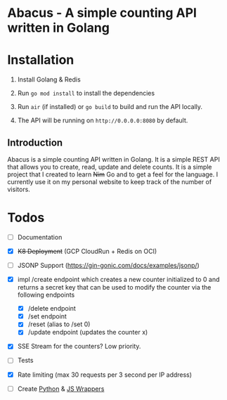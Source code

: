 # Abacus - A simple counting API written in Golang 
                                                               
          
# Installation

1. Install Golang & Redis

2. Run `go mod install` to install the dependencies

3. Run `air` (if installed) or `go build` to build and run the API locally.

4. The API will be running on `http://0.0.0.0:8080` by default.


## Introduction
Abacus is a simple counting API written in Golang. It is a simple REST API that allows you to create, read, update and delete counts. It is a simple project that I created to learn ~~Nim~~ Go and to get a feel for the language.
I currently use it on my personal website to keep track of the number of visitors.

 

# Todos

- [ ] Documentation
- [x] ~~K8 Deployment~~ (GCP CloudRun + Redis on OCI)
- [ ] JSONP Support (https://gin-gonic.com/docs/examples/jsonp/)
- [x] impl /create endpoint which creates a new counter initialized to 0 and returns a secret key that can be used to modify the counter via the following endpoints
  - [x] /delete endpoint
  - [x] /set endpoint 
  - [x] /reset (alias to /set 0)
  - [x] /update endpoint (updates the counter x)
- [x] SSE Stream for the counters? Low priority.
- [ ] Tests
- [x] Rate limiting (max 30 requests per 3 second per IP address)
- [ ] Create [Python](https://github.com/BenJetson/py-countapi) & [JS Wrappers](https://github.com/mlomb/countapi-js)

